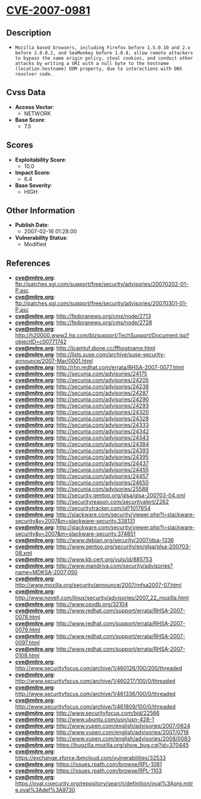 
# [CVE-2007-0981](https://cve.mitre.org/cgi-bin/cvename.cgi?name=CVE-2007-0981)

## Description

- `Mozilla based browsers, including Firefox before 1.5.0.10 and 2.x before 2.0.0.2, and SeaMonkey before 1.0.8, allow remote attackers to bypass the same origin policy, steal cookies, and conduct other attacks by writing a URI with a null byte to the hostname (location.hostname) DOM property, due to interactions with DNS resolver code.`

## Cvss Data

- **Access Vector**:
  - NETWORK
- **Base Score**:
  - 7.5

## Scores

- **Exploitability Score**:
  - 10.0
- **Impact Score**:
  - 6.4
- **Base Severity**:
  - HIGH

## Other Information

- **Publish Date**:
  - 2007-02-16 01:28:00
- **Vulnerability Status**:
  - Modified

## References

- **cve@mitre.org**: ftp://patches.sgi.com/support/free/security/advisories/20070202-01-P.asc
- **cve@mitre.org**: ftp://patches.sgi.com/support/free/security/advisories/20070301-01-P.asc
- **cve@mitre.org**: http://fedoranews.org/cms/node/2713
- **cve@mitre.org**: http://fedoranews.org/cms/node/2728
- **cve@mitre.org**: http://h20000.www2.hp.com/bizsupport/TechSupport/Document.jsp?objectID=c00771742
- **cve@mitre.org**: http://lcamtuf.dione.cc/ffhostname.html
- **cve@mitre.org**: http://lists.suse.com/archive/suse-security-announce/2007-Mar/0001.html
- **cve@mitre.org**: http://rhn.redhat.com/errata/RHSA-2007-0077.html
- **cve@mitre.org**: http://secunia.com/advisories/24175
- **cve@mitre.org**: http://secunia.com/advisories/24205
- **cve@mitre.org**: http://secunia.com/advisories/24238
- **cve@mitre.org**: http://secunia.com/advisories/24287
- **cve@mitre.org**: http://secunia.com/advisories/24290
- **cve@mitre.org**: http://secunia.com/advisories/24293
- **cve@mitre.org**: http://secunia.com/advisories/24320
- **cve@mitre.org**: http://secunia.com/advisories/24328
- **cve@mitre.org**: http://secunia.com/advisories/24333
- **cve@mitre.org**: http://secunia.com/advisories/24342
- **cve@mitre.org**: http://secunia.com/advisories/24343
- **cve@mitre.org**: http://secunia.com/advisories/24384
- **cve@mitre.org**: http://secunia.com/advisories/24393
- **cve@mitre.org**: http://secunia.com/advisories/24395
- **cve@mitre.org**: http://secunia.com/advisories/24437
- **cve@mitre.org**: http://secunia.com/advisories/24455
- **cve@mitre.org**: http://secunia.com/advisories/24457
- **cve@mitre.org**: http://secunia.com/advisories/24650
- **cve@mitre.org**: http://secunia.com/advisories/25588
- **cve@mitre.org**: http://security.gentoo.org/glsa/glsa-200703-04.xml
- **cve@mitre.org**: http://securityreason.com/securityalert/2262
- **cve@mitre.org**: http://securitytracker.com/id?1017654
- **cve@mitre.org**: http://slackware.com/security/viewer.php?l=slackware-security&y=2007&m=slackware-security.338131
- **cve@mitre.org**: http://slackware.com/security/viewer.php?l=slackware-security&y=2007&m=slackware-security.374851
- **cve@mitre.org**: http://www.debian.org/security/2007/dsa-1336
- **cve@mitre.org**: http://www.gentoo.org/security/en/glsa/glsa-200703-08.xml
- **cve@mitre.org**: http://www.kb.cert.org/vuls/id/885753
- **cve@mitre.org**: http://www.mandriva.com/security/advisories?name=MDKSA-2007:050
- **cve@mitre.org**: http://www.mozilla.org/security/announce/2007/mfsa2007-07.html
- **cve@mitre.org**: http://www.novell.com/linux/security/advisories/2007_22_mozilla.html
- **cve@mitre.org**: http://www.osvdb.org/32104
- **cve@mitre.org**: http://www.redhat.com/support/errata/RHSA-2007-0078.html
- **cve@mitre.org**: http://www.redhat.com/support/errata/RHSA-2007-0079.html
- **cve@mitre.org**: http://www.redhat.com/support/errata/RHSA-2007-0097.html
- **cve@mitre.org**: http://www.redhat.com/support/errata/RHSA-2007-0108.html
- **cve@mitre.org**: http://www.securityfocus.com/archive/1/460126/100/200/threaded
- **cve@mitre.org**: http://www.securityfocus.com/archive/1/460217/100/0/threaded
- **cve@mitre.org**: http://www.securityfocus.com/archive/1/461336/100/0/threaded
- **cve@mitre.org**: http://www.securityfocus.com/archive/1/461809/100/0/threaded
- **cve@mitre.org**: http://www.securityfocus.com/bid/22566
- **cve@mitre.org**: http://www.ubuntu.com/usn/usn-428-1
- **cve@mitre.org**: http://www.vupen.com/english/advisories/2007/0624
- **cve@mitre.org**: http://www.vupen.com/english/advisories/2007/0718
- **cve@mitre.org**: http://www.vupen.com/english/advisories/2008/0083
- **cve@mitre.org**: https://bugzilla.mozilla.org/show_bug.cgi?id=370445
- **cve@mitre.org**: https://exchange.xforce.ibmcloud.com/vulnerabilities/32533
- **cve@mitre.org**: https://issues.rpath.com/browse/RPL-1081
- **cve@mitre.org**: https://issues.rpath.com/browse/RPL-1103
- **cve@mitre.org**: https://oval.cisecurity.org/repository/search/definition/oval%3Aorg.mitre.oval%3Adef%3A9730
